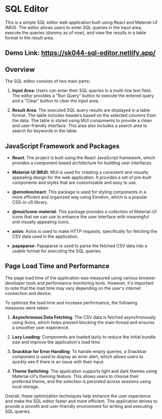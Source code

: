 # SQL Editor

This is a simple SQL editor web application built using React and Material-UI (MUI). The editor allows users to enter SQL queries in the input area, execute the queries (dummy as of now), and view the results in a table format in the result area.

## Demo Link: https://sk044-sql-editor.netlify.app/

## Overview

The SQL editor consists of two main parts:

1. **Input Area**: Users can enter their SQL queries in a multi-line text field. The editor provides a "Run Query" button to execute the entered query and a "Clear" button to clear the input area.

2. **Result Area**: The executed SQL query results are displayed in a table format. The table includes headers based on the selected columns from the data. The table is styled using MUI components to provide a clean and user-friendly interface. This area also includes a search area to search for keywords in the table.

## JavaScript Framework and Packages

- **React**: The project is built using the React JavaScript framework, which provides a component-based architecture for building user interfaces.

- **Material-UI (MUI)**: MUI is used for creating a consistent and visually appealing design for the web application. It provides a set of pre-built components and styles that are customizable and easy to use.

- **@emotion/react**: This package is used for styling components in a more efficient and organized way using Emotion, which is a popular CSS-in-JS library.

- **@mui/icons-material**: This package provides a collection of Material-UI icons that we can use to enhance the user interface with meaningful and visually appealing icons.

- **axios**: Axios is used to make HTTP requests, specifically for fetching the CSV data used in the application.

- **papaparse**: Papaparse is used to parse the fetched CSV data into a usable format for executing the SQL queries.

## Page Load Time and Performance

The page load time of the application was measured using various browser developer tools and performance monitoring tools. However, it's important to note that the load time may vary depending on the user's internet connection and device.

To optimize the load time and increase performance, the following measures were taken:

1. **Asynchronous Data Fetching**: The CSV data is fetched asynchronously using Axios, which helps prevent blocking the main thread and ensures a smoother user experience.

2. **Lazy Loading**: Components are loaded lazily to reduce the initial bundle size and improve the application's load time.

3. **Snackbar for Error Handling**: To handle empty queries, a Snackbar component is used to display an error alert, which allows users to quickly see if there is an issue with their input.

4. **Theme Switching**: The application supports light and dark themes using Material-UI's theming feature. This allows users to choose their preferred theme, and the selection is persisted across sessions using local storage.

Overall, these optimization techniques help enhance the user experience and make the SQL editor faster and more efficient. The application strives to provide a smooth and user-friendly environment for writing and executing SQL queries.
